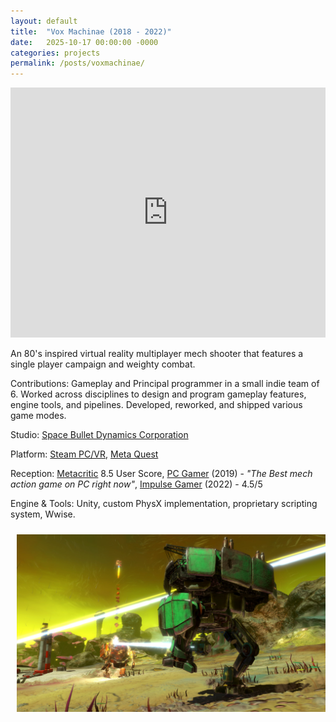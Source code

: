 ```yaml
---
layout: default
title:  "Vox Machinae (2018 - 2022)"
date:   2025-10-17 00:00:00 -0000
categories: projects
permalink: /posts/voxmachinae/
---
```

<style>
div.scroll-container {
  overflow: auto;
  white-space: nowrap;
}
div.scroll-container img {
  color:#ffffffac;
  padding: 10px;
}
</style>
<iframe width="100%" height="400" src="https://www.youtube.com/embed/4qcfpOElmII?si=uWkf8ztunnWONbO4&autoplay=1&mute=1&loop=1" title="YouTube video player" frameborder="0" allow="accelerometer; autoplay; clipboard-write; encrypted-media; gyroscope; picture-in-picture; web-share" referrerpolicy="strict-origin-when-cross-origin" allowfullscreen></iframe>

An 80's inspired virtual reality multiplayer mech shooter that features a single player campaign and weighty combat.

Contributions: Gameplay and Principal programmer in a small indie team of 6. Worked across disciplines to design and program gameplay features, engine tools, and pipelines. Developed, reworked, and shipped various game modes.

Studio: <a href="http://www.space-bullet.com/">Space Bullet Dynamics Corporation</a>

Platform: <a href="https://store.steampowered.com/app/334540/Vox_Machinae/">Steam PC/VR</a>, <a href="https://www.meta.com/experiences/vox-machinae/1968697563211639/?srsltid=AfmBOooLgfds1kYONw0X2esI_7243vFpVbCz2X-Xe7dD8hLGoepr3Dz6">Meta Quest</a>

Reception: <a href = "https://www.metacritic.com/game/vox-machinae/">Metacritic</a> 8.5 User Score,
<a href="https://www.pcgamer.com/vr-mech-game-vox-machinae/">PC Gamer</a> (2019) - *<i>"The Best mech action game on PC right now"</i>*,
<a href="https://www.impulsegamer.com/vox-machinae-quest-2-review/">Impulse Gamer</a> (2022) - 4.5/5

Engine & Tools: Unity, custom PhysX implementation, proprietary scripting system, Wwise.

<div class="scroll-container">
  <img src="/assets/images/voxmachinae/vm0.jpg" alt="">
  <img src="/assets/images/voxmachinae/vm1.jpg" alt="">
  <img src="/assets/images/voxmachinae/vm2.jpg" alt="">
  <img src="/assets/images/voxmachinae/vm3.jpg" alt="">
  <img src="/assets/images/voxmachinae/vm4.jpg" alt="">
  <img src="/assets/images/voxmachinae/vm5.jpg" alt="">
  <img src="/assets/images/voxmachinae/vm6.jpg" alt="">
  <img src="/assets/images/voxmachinae/vm7.jpg" alt="">
  <img src="/assets/images/voxmachinae/vm8.jpg" alt="">
  <img src="/assets/images/voxmachinae/vm9.jpg" alt="">
  <img src="/assets/images/voxmachinae/vm10.jpg" alt="">
  <img src="/assets/images/voxmachinae/vm11.jpg" alt="">
  <img src="/assets/images/voxmachinae/vm12.jpg" alt="">
  <img src="/assets/images/voxmachinae/vm13.jpg" alt="">
  <img src="/assets/images/voxmachinae/vm14.jpg" alt="">
  <img src="/assets/images/voxmachinae/vm15.jpg" alt="">
  <img src="/assets/images/voxmachinae/vm16.jpg" alt="">
  <img src="/assets/images/voxmachinae/vm17.jpg" alt="">
  <img src="/assets/images/voxmachinae/vm18.jpg" alt="">
</div>